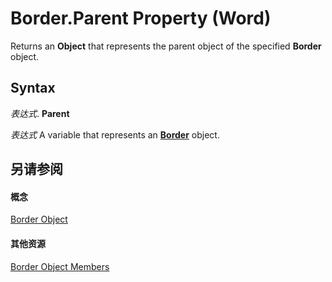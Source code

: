 
# Border.Parent Property (Word)

Returns an  **Object** that represents the parent object of the specified **Border** object.


## Syntax

 _表达式_. **Parent**

 _表达式_ A variable that represents an **[Border](be48c020-b86c-c004-ce1c-76d9edae9791.md)** object.


## 另请参阅


#### 概念


[Border Object](be48c020-b86c-c004-ce1c-76d9edae9791.md)
#### 其他资源


[Border Object Members](http://msdn.microsoft.com/library/0c2f320b-8f74-961b-297e-dc068db579aa%28Office.15%29.aspx)